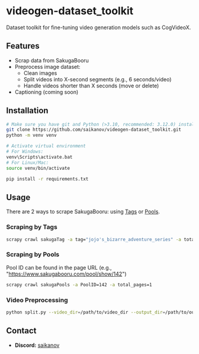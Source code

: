 # videogen-dataset_toolkit
Dataset toolkit for fine-tuning video generation models such as CogVideoX.

## Features
- Scrap data from SakugaBooru
- Preprocess image dataset:
  - Clean images
  - Split videos into X-second segments (e.g., 6 seconds/video)
  - Handle videos shorter than X seconds (move or delete)
- Captioning (coming soon)

## Installation
```bash
# Make sure you have git and Python (>3.10, recommended: 3.12.0) installed
git clone https://github.com/saikanov/videogen-dataset_toolkit.git
python -m venv venv

# Activate virtual environment
# For Windows:
venv\Scripts\activate.bat
# For Linux/Mac:
source venv/bin/activate

pip install -r requirements.txt
```

## Usage
There are 2 ways to scrape SakugaBooru: using [Tags](https://www.sakugabooru.com/tag) or [Pools](https://www.sakugabooru.com/pool).

### Scraping by Tags
```bash
scrapy crawl sakugaTag -a tag="jojo's_bizarre_adventure_series" -a total_pages=27
```

### Scraping by Pools
Pool ID can be found in the page URL (e.g., "https://www.sakugabooru.com/pool/show/142")
```bash
scrapy crawl sakugaPools -a PoolID=142 -a total_pages=1
```

### Video Preprocessing
```bash
python split.py --video_dir=/path/to/video_dir --output_dir=/path/to/output_dir --lessthansix_folder=/path/to/lessthansix_folder
```

## Contact
- **Discord:** [saikanov](https://discord.com/users/693444397055868948)
